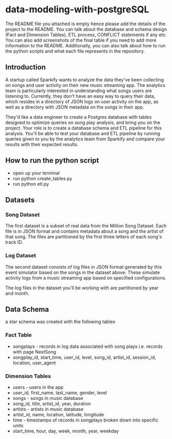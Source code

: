# data-modeling-with-postgreSQL

The README file you attached is empty hence please add the details of the project to the README. You can talk about the database and schema design (Fact and Dimension Tables), ETL process, CONFLICT statements if any etc. You can also add screenshots of the final table if you need to add more information to the README.
Additionally, you can also talk about how to run the python scripts and what each file represents in the repository.


## Introduction
A startup called Sparkify wants to analyze the data they've been collecting on songs and user activity on their new music streaming app. The analytics team is particularly interested in understanding what songs users are listening to. Currently, they don't have an easy way to query their data, which resides in a directory of JSON logs on user activity on the app, as well as a directory with JSON metadata on the songs in their app.

They'd like a data engineer to create a Postgres database with tables designed to optimize queries on song play analysis, and bring you on the project. Your role is to create a database schema and ETL pipeline for this analysis. You'll be able to test your database and ETL pipeline by running queries given to you by the analytics team from Sparkify and compare your results with their expected results.

## How to run the python script
- open up your terminal
- run python create_tables.py
- run python etl.py

## Datasets

### Song Dataset
The first dataset is a subset of real data from the Million Song Dataset. Each file is in JSON format and contains metadata about a song and the artist of that song. The files are partitioned by the first three letters of each song's track ID. 

### Log Dataset
The second dataset consists of log files in JSON format generated by this event simulator based on the songs in the dataset above. These simulate activity logs from a music streaming app based on specified configurations.

The log files in the dataset you'll be working with are partitioned by year and month.

## Data Schema
a star schema was created with the following tables

### Fact Table
- songplays - records in log data associated with song plays i.e. records with page NextSong
- songplay_id, start_time, user_id, level, song_id, artist_id, session_id, location, user_agent

### Dimension Tables
- users - users in the app
- user_id, first_name, last_name, gender, level
- songs - songs in music database
- song_id, title, artist_id, year, duration
- artists - artists in music database
- artist_id, name, location, latitude, longitude
- time - timestamps of records in songplays broken down into specific units
- start_time, hour, day, week, month, year, weekday



